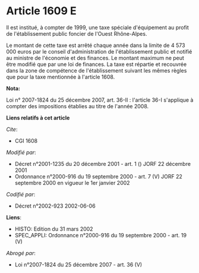 # Article 1609 E

Il est institué, à compter de 1999, une taxe spéciale d'équipement au profit de l'établissement public foncier de l'Ouest
Rhône-Alpes.

Le montant de cette taxe est arrêté chaque année dans la limite de 4 573 000 euros par le conseil d'administration de
l'établissement public et notifié au ministre de l'économie et des finances. Le montant maximum ne peut être modifié que par
une loi de finances. La taxe est répartie et recouvrée dans la zone de compétence de l'établissement suivant les mêmes règles
que pour la taxe mentionnée à l'article 1608.

**Nota:**

Loi n° 2007-1824 du 25 décembre 2007, art. 36-II : l'article 36-I s'applique à compter des impositions établies au titre de
l'année 2008.

**Liens relatifs à cet article**

_Cite_:

  - CGI 1608

_Modifié par_:

  - Décret n°2001-1235 du 20 décembre 2001 - art. 1 () JORF 22 décembre 2001
  - Ordonnance n°2000-916 du 19 septembre 2000 - art. 7 (V) JORF 22 septembre 2000 en vigueur le 1er janvier 2002

_Codifié par_:

  - Décret n°2002-923 2002-06-06

**Liens**:

  - HISTO: Edition du 31 mars 2002
  - SPEC_APPLI: Ordonnance n°2000-916 du 19 septembre 2000 - art. 19 (V)

_Abrogé par_:

  - Loi n°2007-1824 du 25 décembre 2007 - art. 36 (V)
